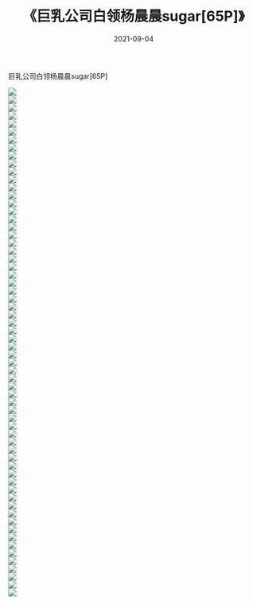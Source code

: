 ﻿---
layout: post
title:  《巨乳公司白领杨晨晨sugar[65P]》
date:   2021-09-04
img: http://pic.660000.xyz/1:/性感/2021/巨乳公司白领杨晨晨sugar[65P]/000.jpg
categories: [美女, 清纯, 唯美]
---

巨乳公司白领杨晨晨sugar[65P]

  ![](http://pic.660000.xyz/1:/性感/2021/巨乳公司白领杨晨晨sugar[65P]/001.jpg) <br> ![](http://pic.660000.xyz/1:/性感/2021/巨乳公司白领杨晨晨sugar[65P]/002.jpg) <br> ![](http://pic.660000.xyz/1:/性感/2021/巨乳公司白领杨晨晨sugar[65P]/003.jpg) <br> ![](http://pic.660000.xyz/1:/性感/2021/巨乳公司白领杨晨晨sugar[65P]/004.jpg) <br> ![](http://pic.660000.xyz/1:/性感/2021/巨乳公司白领杨晨晨sugar[65P]/005.jpg) <br> ![](http://pic.660000.xyz/1:/性感/2021/巨乳公司白领杨晨晨sugar[65P]/006.jpg) <br> ![](http://pic.660000.xyz/1:/性感/2021/巨乳公司白领杨晨晨sugar[65P]/007.jpg) <br> ![](http://pic.660000.xyz/1:/性感/2021/巨乳公司白领杨晨晨sugar[65P]/008.jpg) <br> ![](http://pic.660000.xyz/1:/性感/2021/巨乳公司白领杨晨晨sugar[65P]/009.jpg) <br> ![](http://pic.660000.xyz/1:/性感/2021/巨乳公司白领杨晨晨sugar[65P]/010.jpg) <br> ![](http://pic.660000.xyz/1:/性感/2021/巨乳公司白领杨晨晨sugar[65P]/011.jpg) <br> ![](http://pic.660000.xyz/1:/性感/2021/巨乳公司白领杨晨晨sugar[65P]/012.jpg) <br> ![](http://pic.660000.xyz/1:/性感/2021/巨乳公司白领杨晨晨sugar[65P]/013.jpg) <br> ![](http://pic.660000.xyz/1:/性感/2021/巨乳公司白领杨晨晨sugar[65P]/014.jpg) <br> ![](http://pic.660000.xyz/1:/性感/2021/巨乳公司白领杨晨晨sugar[65P]/015.jpg) <br> ![](http://pic.660000.xyz/1:/性感/2021/巨乳公司白领杨晨晨sugar[65P]/016.jpg) <br> ![](http://pic.660000.xyz/1:/性感/2021/巨乳公司白领杨晨晨sugar[65P]/017.jpg) <br> ![](http://pic.660000.xyz/1:/性感/2021/巨乳公司白领杨晨晨sugar[65P]/018.jpg) <br> ![](http://pic.660000.xyz/1:/性感/2021/巨乳公司白领杨晨晨sugar[65P]/019.jpg) <br> ![](http://pic.660000.xyz/1:/性感/2021/巨乳公司白领杨晨晨sugar[65P]/020.jpg) <br> ![](http://pic.660000.xyz/1:/性感/2021/巨乳公司白领杨晨晨sugar[65P]/021.jpg) <br> ![](http://pic.660000.xyz/1:/性感/2021/巨乳公司白领杨晨晨sugar[65P]/022.jpg) <br> ![](http://pic.660000.xyz/1:/性感/2021/巨乳公司白领杨晨晨sugar[65P]/023.jpg) <br> ![](http://pic.660000.xyz/1:/性感/2021/巨乳公司白领杨晨晨sugar[65P]/024.jpg) <br> ![](http://pic.660000.xyz/1:/性感/2021/巨乳公司白领杨晨晨sugar[65P]/025.jpg) <br> ![](http://pic.660000.xyz/1:/性感/2021/巨乳公司白领杨晨晨sugar[65P]/026.jpg) <br> ![](http://pic.660000.xyz/1:/性感/2021/巨乳公司白领杨晨晨sugar[65P]/027.jpg) <br> ![](http://pic.660000.xyz/1:/性感/2021/巨乳公司白领杨晨晨sugar[65P]/028.jpg) <br> ![](http://pic.660000.xyz/1:/性感/2021/巨乳公司白领杨晨晨sugar[65P]/029.jpg) <br> ![](http://pic.660000.xyz/1:/性感/2021/巨乳公司白领杨晨晨sugar[65P]/030.jpg) <br> ![](http://pic.660000.xyz/1:/性感/2021/巨乳公司白领杨晨晨sugar[65P]/031.jpg) <br> ![](http://pic.660000.xyz/1:/性感/2021/巨乳公司白领杨晨晨sugar[65P]/032.jpg) <br> ![](http://pic.660000.xyz/1:/性感/2021/巨乳公司白领杨晨晨sugar[65P]/033.jpg) <br> ![](http://pic.660000.xyz/1:/性感/2021/巨乳公司白领杨晨晨sugar[65P]/034.jpg) <br> ![](http://pic.660000.xyz/1:/性感/2021/巨乳公司白领杨晨晨sugar[65P]/035.jpg) <br> ![](http://pic.660000.xyz/1:/性感/2021/巨乳公司白领杨晨晨sugar[65P]/036.jpg) <br> ![](http://pic.660000.xyz/1:/性感/2021/巨乳公司白领杨晨晨sugar[65P]/037.jpg) <br> ![](http://pic.660000.xyz/1:/性感/2021/巨乳公司白领杨晨晨sugar[65P]/038.jpg) <br> ![](http://pic.660000.xyz/1:/性感/2021/巨乳公司白领杨晨晨sugar[65P]/039.jpg) <br> ![](http://pic.660000.xyz/1:/性感/2021/巨乳公司白领杨晨晨sugar[65P]/040.jpg) <br> ![](http://pic.660000.xyz/1:/性感/2021/巨乳公司白领杨晨晨sugar[65P]/041.jpg) <br> ![](http://pic.660000.xyz/1:/性感/2021/巨乳公司白领杨晨晨sugar[65P]/042.jpg) <br> ![](http://pic.660000.xyz/1:/性感/2021/巨乳公司白领杨晨晨sugar[65P]/043.jpg) <br> ![](http://pic.660000.xyz/1:/性感/2021/巨乳公司白领杨晨晨sugar[65P]/044.jpg) <br> ![](http://pic.660000.xyz/1:/性感/2021/巨乳公司白领杨晨晨sugar[65P]/045.jpg) <br> ![](http://pic.660000.xyz/1:/性感/2021/巨乳公司白领杨晨晨sugar[65P]/046.jpg) <br> ![](http://pic.660000.xyz/1:/性感/2021/巨乳公司白领杨晨晨sugar[65P]/047.jpg) <br> ![](http://pic.660000.xyz/1:/性感/2021/巨乳公司白领杨晨晨sugar[65P]/048.jpg) <br> ![](http://pic.660000.xyz/1:/性感/2021/巨乳公司白领杨晨晨sugar[65P]/049.jpg) <br> ![](http://pic.660000.xyz/1:/性感/2021/巨乳公司白领杨晨晨sugar[65P]/050.jpg) <br> ![](http://pic.660000.xyz/1:/性感/2021/巨乳公司白领杨晨晨sugar[65P]/051.jpg) <br> ![](http://pic.660000.xyz/1:/性感/2021/巨乳公司白领杨晨晨sugar[65P]/052.jpg) <br> ![](http://pic.660000.xyz/1:/性感/2021/巨乳公司白领杨晨晨sugar[65P]/053.jpg) <br> ![](http://pic.660000.xyz/1:/性感/2021/巨乳公司白领杨晨晨sugar[65P]/054.jpg) <br> ![](http://pic.660000.xyz/1:/性感/2021/巨乳公司白领杨晨晨sugar[65P]/055.jpg) <br> ![](http://pic.660000.xyz/1:/性感/2021/巨乳公司白领杨晨晨sugar[65P]/056.jpg) <br> ![](http://pic.660000.xyz/1:/性感/2021/巨乳公司白领杨晨晨sugar[65P]/057.jpg) <br> ![](http://pic.660000.xyz/1:/性感/2021/巨乳公司白领杨晨晨sugar[65P]/058.jpg) <br> ![](http://pic.660000.xyz/1:/性感/2021/巨乳公司白领杨晨晨sugar[65P]/059.jpg) <br> ![](http://pic.660000.xyz/1:/性感/2021/巨乳公司白领杨晨晨sugar[65P]/060.jpg) <br> ![](http://pic.660000.xyz/1:/性感/2021/巨乳公司白领杨晨晨sugar[65P]/061.jpg) <br> ![](http://pic.660000.xyz/1:/性感/2021/巨乳公司白领杨晨晨sugar[65P]/062.jpg) <br> ![](http://pic.660000.xyz/1:/性感/2021/巨乳公司白领杨晨晨sugar[65P]/063.jpg) <br> ![](http://pic.660000.xyz/1:/性感/2021/巨乳公司白领杨晨晨sugar[65P]/064.jpg) <br>